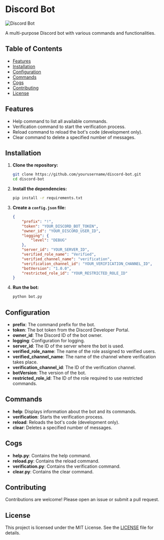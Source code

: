 # Discord Bot

![Discord Bot](https://i.imgur.com/KUk1lpR.png)

A multi-purpose Discord bot with various commands and functionalities.

## Table of Contents

- [Features](#features)
- [Installation](#installation)
- [Configuration](#configuration)
- [Commands](#commands)
- [Cogs](#cogs)
- [Contributing](#contributing)
- [License](#license)

## Features

- Help command to list all available commands.
- Verification command to start the verification process.
- Reload command to reload the bot's code (development only).
- Clear command to delete a specified number of messages.

## Installation

1. **Clone the repository:**

    ```sh
    git clone https://github.com/yourusername/discord-bot.git
    cd discord-bot
    ```

2. **Install the dependencies:**

    ```sh
    pip install -r requirements.txt
    ```

3. **Create a `config.json` file:**

    ```json
    {
        "prefix": "!",
        "token": "YOUR_DISCORD_BOT_TOKEN",
        "owner_id": "YOUR_DISCORD_USER_ID",
        "logging": {
            "level": "DEBUG"
        },
        "server_id": "YOUR_SERVER_ID",
        "verified_role_name": "Verified",
        "verified_channel_name": "verification",
        "verification_channel_id": "YOUR_VERIFICATION_CHANNEL_ID",
        "botVersion": "1.0.0",
        "restricted_role_id": "YOUR_RESTRICTED_ROLE_ID"
    }
    ```

4. **Run the bot:**

    ```sh
    python bot.py
    ```

## Configuration

- **prefix**: The command prefix for the bot.
- **token**: The bot token from the Discord Developer Portal.
- **owner_id**: The Discord ID of the bot owner.
- **logging**: Configuration for logging.
- **server_id**: The ID of the server where the bot is used.
- **verified_role_name**: The name of the role assigned to verified users.
- **verified_channel_name**: The name of the channel where verification takes place.
- **verification_channel_id**: The ID of the verification channel.
- **botVersion**: The version of the bot.
- **restricted_role_id**: The ID of the role required to use restricted commands.

## Commands

- **help**: Displays information about the bot and its commands.
- **verification**: Starts the verification process.
- **reload**: Reloads the bot's code (development only).
- **clear**: Deletes a specified number of messages.

## Cogs

- **help.py**: Contains the help command.
- **reload.py**: Contains the reload command.
- **verification.py**: Contains the verification command.
- **clear.py**: Contains the clear command.

## Contributing

Contributions are welcome! Please open an issue or submit a pull request.

## License

This project is licensed under the MIT License. See the [LICENSE](LICENSE) file for details.

